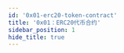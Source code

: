 ```yaml
---
id: '0x01-erc20-token-contract'
title: '0x01：ERC20代币合约'
sidebar_position: 1
hide_title: true
---
```

